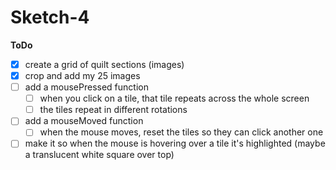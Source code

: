 # Sketch-4
 
**ToDo**
- [x] create a grid of quilt sections (images)
- [x] crop and add my 25 images
- [ ] add a mousePressed function
	- [ ] when you click on a tile, that tile repeats across the whole screen
	- [ ] the tiles repeat in different rotations
- [ ] add a mouseMoved function
	- [ ] when the mouse moves, reset the tiles so they can click another one
- [ ] make it so when the mouse is hovering over a tile it's highlighted (maybe a translucent white square over top)